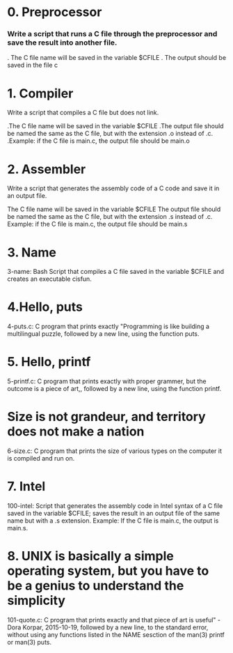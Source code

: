  # 0. Preprocessor
### Write a script that runs a C file through the preprocessor and save the result into another file.

. The C file name will be saved in the variable $CFILE
. The output should be saved in the file c

#  1. Compiler

Write a script that compiles a C file but does not link.

.The C file name will be saved in the variable $CFILE
.The output file should be named the same as the C file, but with the extension .o instead of .c.
.Example: if the C file is main.c, the output file should be main.o


# 2. Assembler
Write a script that generates the assembly code of a C code and save it in an output file.

The C file name will be saved in the variable $CFILE
The output file should be named the same as the C file, but with the extension .s instead of .c.
Example: if the C file is main.c, the output file should be main.s

# 3. Name

3-name: Bash Script that compiles a C file saved in the variable $CFILE and creates an executable cisfun.

# 4.Hello, puts

4-puts.c: C program that prints exactly "Programming is like building a multilingual puzzle, followed by a new line, using the function puts.

# 5. Hello, printf

5-printf.c: C program that prints exactly with proper grammer, but the outcome is a piece of art,, followed by a new line, using the function printf.

 #  Size is not grandeur, and territory does not make a nation

6-size.c: C program that prints the size of various types on the computer it is compiled and run on.

# 7. Intel

100-intel: Script that generates the assembly code in Intel syntax of a C file saved in the variable $CFILE; saves the result in an output file of the same name but with a .s extension.
Example: If the C file is main.c, the output is main.s.

# 8. UNIX is basically a simple operating system, but you have to be a genius to understand the simplicity

101-quote.c: C program that prints exactly and that piece of art is useful" - Dora Korpar, 2015-10-19, followed by a new line, to the standard error, without using any functions listed in the NAME sesction of the man(3) printf or man(3) puts.



